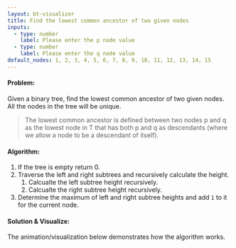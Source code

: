```yaml
---
layout: bt-visualizer
title: Find the lowest common ancestor of two given nodes
inputs:
  - type: number
    label: Please enter the p node value
  - type: number
    label: Please enter the q node value
default_nodes: 1, 2, 3, 4, 5, 6, 7, 8, 9, 10, 11, 12, 13, 14, 15
---
```


#### Problem:

Given a binary tree, find the lowest common ancestor of two given nodes. All the nodes in the tree will be unique.

> The lowest common ancestor is defined between two nodes p and q as the lowest node in T that has both p and q as descendants (where we allow a node to be a descendant of itself).

#### Algorithm:

1. If the tree is empty return 0.
2. Traverse the left and right subtrees and recursively calculate the height.
    1. Calcualte the left subtree height recursively.
    2. Calcualte the right subtree height recursively.
3. Determine the maximum of left and right subtree heights and add `1` to it for the current node.

#### Solution & Visualize:
The animation/visualization below demonstrates how the algorithm works.